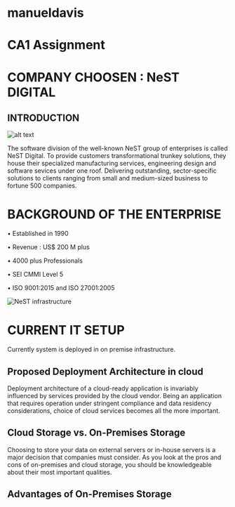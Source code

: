 # manueldavis

# CA1 Assignment

# COMPANY CHOOSEN : NeST DIGITAL

## INTRODUCTION

![alt text](https://nesttech.com/wp-content/uploads/2018/06/Nest-Modernized-Logo.png)

The software division of the well-known NeST group of enterprises is called NeST Digital. 
To provide customers transformational trunkey solutions, they house their specialized manufacturing services, 
engineering design and software sevices under one roof. Delivering outstanding, sector-specific
solutions to clients ranging from small and medium-sized business to fortune 500 companies.




# **BACKGROUND OF THE ENTERPRISE**

•	Established in 1990

•	Revenue : US$ 200 M plus

•	4000 plus Professionals

•	SEI CMMI Level 5

•	ISO 9001:2015 and ISO 27001:2005


![NeST infrastructure](https://user-images.githubusercontent.com/116644395/204354926-a3e7a409-a77b-4f05-9bd4-3f826273f11a.png)





# CURRENT IT SETUP


Currently system is deployed in on premise infrastructure.


## Proposed Deployment Architecture in cloud

Deployment architecture of a cloud-ready application is invariably influenced by services provided by 
the cloud vendor. Being an application that requires operation under stringent compliance and data 
residency considerations, choice of cloud services becomes all the more important.


## Cloud Storage vs. On-Premises Storage 

Choosing to store your data on external servers or in-house servers is a major decision 
that companies must consider. As you look at the pros and cons of on-premises and cloud storage,
 you should be knowledgeable about their most important qualities.


## Advantages of On-Premises Storage
